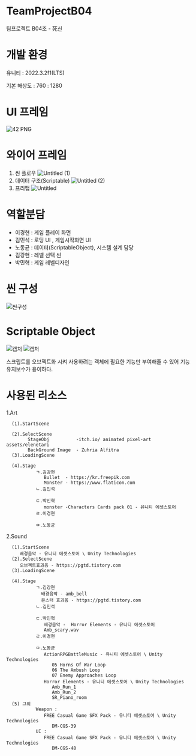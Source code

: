 # TeamProjectB04
팀프로젝트 B04조 - 死신

# 개발 환경

유니티 : 2022.3.2f1(LTS)

기본 해상도 : 760 : 1280

# UI 프레임

![42 PNG](https://github.com/koju2005/TeamProjectB04/assets/141552941/3c54e2e4-a2d6-4962-8ac7-968d23722e75)

# 와이어 프레임

1. 씬 플로우
   ![Untitled (1)](https://github.com/koju2005/TeamProjectB04/assets/141552941/00486818-5699-40d8-9f8f-4566826c1f00)
2. 데이터 구조(Scriptable)
   ![Untitled (2)](https://github.com/koju2005/TeamProjectB04/assets/141552941/92ebb049-9bff-4adb-bf65-e883ac9a1791)
3. 프리팹
   ![Untitled](https://github.com/koju2005/TeamProjectB04/assets/141552941/7290dd44-31a5-4f1e-8635-2a0cfeb5a17f)

# 역할분담

- 이경현 : 게임 플레이 화면
- 김민석 : 로딩 UI , 게임시작화면 UI
- 노동균 : 데이터(ScriptableObject), 시스템 설계 담당
- 김강현 : 레벨 선택 씬
- 박민혁 : 게임 레벨디자인

# 씬 구성
![씬구성](https://github.com/koju2005/TeamProjectB04/assets/141552941/2e59299f-66ee-4ebe-a4e2-a057f7b4de4a)

# Scriptable Object
![캡처](https://github.com/koju2005/TeamProjectB04/assets/141552941/f193ac7e-fb2d-4119-8e85-b3dd90d3dc9d)
![캡처](https://github.com/koju2005/TeamProjectB04/assets/141552941/9264ff26-adba-46f3-ad1f-c5b7c6f134f5)

스크립트를 오브젝트화 시켜 사용하려는 객체에 필요한 기능만 부여해줄 수 있어 기능 유지보수가 용이하다.

# 사용된 리소스

   1.Art
   
      (1).StartScene
         
      (2).SelectScene
            StageObj          -itch.io/ animated pixel-art assets/elenetari
            BackGround Image  - Zuhria Alfitra
      (3).LoadingScene
      
      (4).Stage
               ㄱ.김강현
                  Bullet  - https://kr.freepik.com
                  Monster - https://www.flaticon.com
               ㄴ.김민석

               ㄷ.박민혁
                  monster -Characters Cards pack 01 - 유니티 에셋스토어
               ㄹ.이경현
               
               ㅁ.노동균

   2.Sound

      (1).StartScene
         배경음악 - 유니티 에셋스토어 \ Unity Technologies
      (2).SelectScene
         오브젝트효과음 - https://pgtd.tistory.com
      (3).LoadingScene
      
      (4).Stage
               ㄱ.김강현
                 배경음악 - amb_bell
                 몬스터 효과음 - https://pgtd.tistory.com
               ㄴ.김민석
         
               ㄷ.박민혁
                  배경음악 -  Horror Elements - 유니티 에셋스토어
                  Amb_scary.wav
               ㄹ.이경현
               
               ㅁ.노동균
                  ActionRPGBattleMusic - 유니티 에셋스토어 \ Unity Technologies
                     05 Horns Of War Loop
                     06 The Ambush Loop
                     07 Enemy Approaches Loop
                  Horror Elements - 유니티 에셋스토어 \ Unity Technologies
                     Amb_Run_1
                     Amb_Run_2
                     SR_Piano_room
      (5) 그외
               Weapon :
                  FREE Casual Game SFX Pack - 유니티 에셋스토어 \ Unity Technologies
                     DM-CGS-39
               UI :
                  FREE Casual Game SFX Pack - 유니티 에셋스토어 \ Unity Technologies
                     DM-CGS-48


